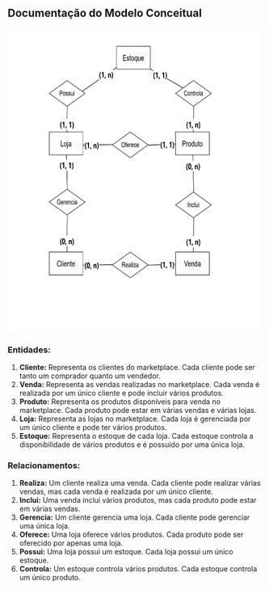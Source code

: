 ## Documentação do Modelo Conceitual

<img src="modelo_conceitual.png" width="650" height="600" title="modelo conceitual"/>

### Entidades:
1. **Cliente:** Representa os clientes do marketplace. Cada cliente pode ser tanto um comprador quanto um vendedor.
2. **Venda:** Representa as vendas realizadas no marketplace. Cada venda é realizada por um único cliente e pode incluir vários produtos.
3. **Produto:** Representa os produtos disponíveis para venda no marketplace. Cada produto pode estar em várias vendas e várias lojas.
4. **Loja:** Representa as lojas no marketplace. Cada loja é gerenciada por um único cliente e pode ter vários produtos.
5. **Estoque:** Representa o estoque de cada loja. Cada estoque controla a disponibilidade de vários produtos e é possuído por uma única loja.

### Relacionamentos:
1. **Realiza:** Um cliente realiza uma venda. Cada cliente pode realizar várias vendas, mas cada venda é realizada por um único cliente.
2. **Inclui:** Uma venda inclui vários produtos, mas cada produto pode estar em várias vendas.
3. **Gerencia:** Um cliente gerencia uma loja. Cada cliente pode gerenciar uma única loja.
4. **Oferece:** Uma loja oferece vários produtos. Cada produto pode ser oferecido por apenas uma loja. 
5. **Possui:** Uma loja possui um estoque. Cada loja possui um único estoque.
6. **Controla:** Um estoque controla vários produtos. Cada estoque controla um único produto.